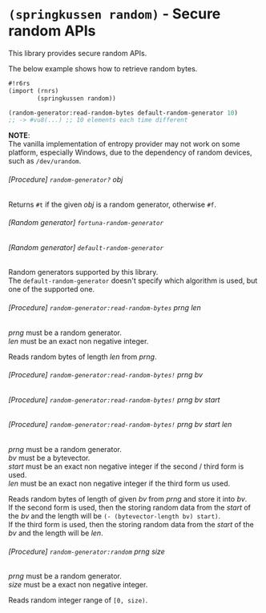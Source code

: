 `(springkussen random)` - Secure random APIs
============================================

This library provides secure random APIs.

The below example shows how to retrieve random bytes.

```scheme
#!r6rs
(import (rnrs)
        (springkussen random))

(random-generator:read-random-bytes default-random-generator 10)
;; -> #vu8(...) ;; 10 elements each time different
```

**NOTE**:  
The vanilla implementation of entropy provider may not work on
some platform, especially Windows, due to the dependency of
random devices, such as `/dev/urandom`.


###### [Procedure] `random-generator?` _obj_

Returns `#t` if the given _obj_ is a random generator, otherwise `#f`.

###### [Random generator] `fortuna-random-generator` 
###### [Random generator] `default-random-generator`

Random generators supported by this library.  
The `default-random-generator` doesn't specify which algorithm is used,
but one of the supported one.

###### [Procedure] `random-generator:read-random-bytes` _prng_ _len_

_prng_ must be a random generator.  
_len_ must be an exact non negative integer.

Reads random bytes of length _len_ from _prng_.

###### [Procedure] `random-generator:read-random-bytes!` _prng_ _bv_
###### [Procedure] `random-generator:read-random-bytes!` _prng_ _bv_ _start_
###### [Procedure] `random-generator:read-random-bytes!` _prng_ _bv_ _start_ _len_

_prng_ must be a random generator.  
_bv_ must be a bytevector.  
_start_ must be an exact non negative integer if the second / third 
form is used.  
_len_ must be an exact non negative integer if the third form us used.

Reads random bytes of length of given _bv_ from _prng_ and store it 
into _bv_.  
If the second form is used, then the storing random data from the _start_ 
of the _bv_ and the length will be `(- (bytevector-length bv) start)`.  
If the third form is used, then the storing random data from the _start_
of the _bv_ and the length will be _len_.

###### [Procedure] `random-generator:random` _prng_ _size_

_prng_ must be a random generator.  
_size_ must be a exact non negative integer.

Reads random integer range of `[0, size)`.
